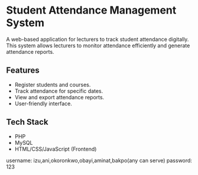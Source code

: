 # Student Attendance Management System
A web-based application for lecturers to track student attendance digitally. This system allows lecturers to monitor attendance efficiently and generate attendance reports.

## Features
- Register students and courses.
- Track attendance for specific dates.
- View and export attendance reports.
- User-friendly interface.

## Tech Stack
- PHP
- MySQL
- HTML/CSS/JavaScript (Frontend)

username: izu,ani,okoronkwo,obayi,aminat,bakpo(any can serve)
password: 123

